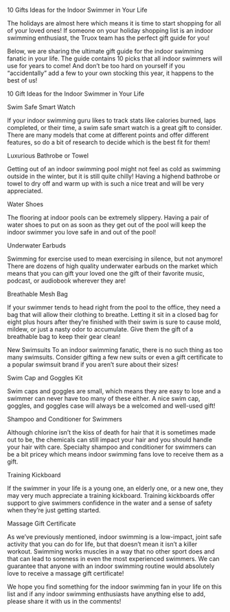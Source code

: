 10 Gifts Ideas for the Indoor Swimmer in Your Life

The holidays are almost here which means it is time to start shopping for all of your loved ones! If someone on your holiday shopping list is an indoor swimming enthusiast, the Truox team has the perfect gift guide for you!

Below, we are sharing the ultimate gift guide for the indoor swimming fanatic in your life. The guide contains 10 picks that all indoor swimmers will use for years to come! And don’t be too hard on yourself if you “accidentally” add a few to your own stocking this year, it happens to the best of us!

10 Gift Ideas for the Indoor Swimmer in Your Life

Swim Safe Smart Watch

If your indoor swimming guru likes to track stats like calories burned, laps completed, or their time, a swim safe smart watch is a great gift to consider. There are many models that come at different points and offer different features, so do a bit of research to decide which is the best fit for them!

Luxurious Bathrobe or Towel

Getting out of an indoor swimming pool might not feel as cold as swimming outside in the winter, but it is still quite chilly! Having a highend bathrobe or towel to dry off and warm up with is such a nice treat and will be very appreciated.

Water Shoes

The flooring at indoor pools can be extremely slippery. Having a pair of water shoes to put on as soon as they get out of the pool will keep the indoor swimmer you love safe in and out of the pool!

Underwater Earbuds

Swimming for exercise used to mean exercising in silence, but not anymore! There are dozens of high quality underwater earbuds on the market which means that you can gift your loved one the gift of their favorite music, podcast, or audiobook wherever they are!

Breathable Mesh Bag

If your swimmer tends to head right from the pool to the office, they need a bag that will allow their clothing to breathe. Letting it sit in a closed bag for eight plus hours after they’re finished with their swim is sure to cause mold, mildew, or just a nasty odor to accumulate. Give them the gift of a breathable bag to keep their gear clean!

New Swimsuits
To an indoor swimming fanatic, there is no such thing as too many swimsuits. Consider gifting a few new suits or even a gift certificate to a popular swimsuit brand if you aren’t sure about their sizes!

Swim Cap and Goggles Kit

Swim caps and goggles are small, which means they are easy to lose and a swimmer can never have too many of these either. A nice swim cap, goggles, and goggles case will always be a welcomed and well-used gift!

Shampoo and Conditioner for Swimmers

Although chlorine isn’t the kiss of death for hair that it is sometimes made out to be, the chemicals can still impact your hair and you should handle your hair with care. Specialty shampoo and conditioner for swimmers can be a bit pricey which means indoor swimming fans love to receive them as a gift.

Training Kickboard

If the swimmer in your life is a young one, an elderly one, or a new one, they may very much appreciate a training kickboard. Training kickboards offer support to give swimmers confidence in the water and a sense of safety when they’re just getting started.

Massage Gift Certificate

As we’ve previously mentioned, indoor swimming is a low-impact, joint safe activity that you can do for life, but that doesn’t mean it isn’t a killer workout. Swimming works muscles in a way that no other sport does and that can lead to soreness in even the most experienced swimmers. We can guarantee that anyone with an indoor swimming routine would absolutely love to receive a massage gift certificate!

We hope you find something for the indoor swimming fan in your life on this list and if any indoor swimming enthusiasts have anything else to add, please share it with us in the comments!
